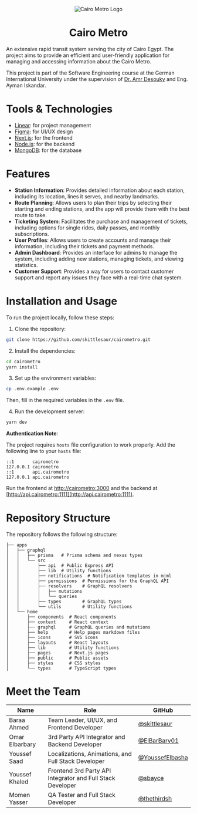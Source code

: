 <p align="center">
<img src="https://cairometro.baraa.app/assets/logo.png" alt="Cairo Metro Logo">
</p>

<h1 align="center">
Cairo Metro
</h1>

An extensive rapid transit system serving the city of Cairo Egypt. The project aims to provide an efficient and
user-friendly application for managing and accessing information about the Cairo Metro.

This project is part of the Software Engineering course at the German International University under the supervision
of [Dr. Amr Desouky](https://github.com/desoukya) and Eng. Ayman Iskandar.

# Tools & Technologies

- [Linear](https://linear.app): for project management
- [Figma](https://figma.com): for UI/UX design
- [Next.js](https://nextjs.org): for the frontend
- [Node.js](https://nodejs.org): for the backend
- [MongoDB](https://mongodb.com): for the database

# Features

- **Station Information**:
  Provides detailed information about each station, including its location, lines it serves, and nearby landmarks.
- **Route Planning**:
  Allows users to plan their trips by selecting their starting and ending stations, and the app will provide them with
  the best route to take.
- **Ticketing System**:
  Facilitates the purchase and management of tickets, including options for single rides, daily passes, and monthly
  subscriptions.
- **User Profiles**:
  Allows users to create accounts and manage their information, including their tickets and payment methods.
- **Admin Dashboard**:
  Provides an interface for admins to manage the system, including adding new stations, managing tickets, and viewing
  statistics.
- **Customer Support**:
  Provides a way for users to contact customer support and report any issues they face with a real-time chat system.

# Installation and Usage

To run the project locally, follow these steps:

1. Clone the repository:

```bash
git clone https://github.com/skittlesaur/cairometro.git
```

2. Install the dependencies:

```bash
cd cairometro
yarn install
```

3. Set up the environment variables:

```bash
cp .env.example .env
```

Then, fill in the required variables in the `.env` file.

4. Run the development server:

```bash
yarn dev
```

**Authentication Note**:

The project requires `hosts` file configuration to work properly. Add the following line to your `hosts` file:

```
::1       cairometro
127.0.0.1 cairometro
::1       api.cairometro
127.0.0.1 api.cairometro
```

Run the frontend at [http://cairometro:3000](http://cairometro:3000) and the backend at [http://api.cairometro:1111](http://api.cairometro:1111).

# Repository Structure

The repository follows the following structure:

```text
├── apps
│   ├── graphql
│   │   ├── prisma   # Prisma schema and nexus types
│   │   └── src
│   │       ├── api  # Public Express API
│   │       ├── lib  # Utility functions
│   │       ├── notifications  # Notification templates in mjml
│   │       ├── permissions  # Permissions for the GraphQL API
│   │       ├── resolvers    # GraphQL resolvers
│   │       │   ├── mutations
│   │       │   └── queries
│   │       ├── types        # GraphQL types
│   │       └── utils        # Utility functions
│   └── home
│       ├── components  # React components
│       ├── context     # React context
│       ├── graphql     # GraphQL queries and mutations
│       ├── help        # Help pages markdown files
│       ├── icons       # SVG icons
│       ├── layouts     # React layouts
│       ├── lib         # Utility functions
│       ├── pages       # Next.js pages
│       ├── public      # Public assets
│       ├── styles      # CSS styles
│       └── types       # TypeScript types
```

# Meet the Team

| Name           | Role                                                       | GitHub                                               |
|----------------|------------------------------------------------------------|------------------------------------------------------|
| Baraa Ahmed    | Team Leader, UI/UX, and Frontend Developer                 | [@skittlesaur](https://github.com/skittlesaur)       |
| Omar Elbarbary | 3rd Party API Integrator and Backend Developer             | [@ElBarBary01](https://github.com/ElBarBary01)       |
| Youssef Saad   | Localizations, Animations, and Full Stack Developer        | [@YoussefElbasha](https://github.com/YoussefElbasha) |
| Youssef Khaled | Frontend 3rd Party API Integrator and Full Stack Developer | [@sbayce](https://github.com/sbayce)                 |
| Momen Yasser   | QA Tester and Full Stack Developer                         | [@thethirdsh](https://github.com/thethirdsh)         |
